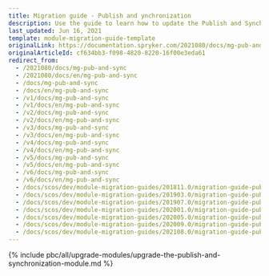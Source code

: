 ```yaml
---
title: Migration guide - Publish and ynchronization
description: Use the guide to learn how to update the Publish and Synchronization module to a newer version.
last_updated: Jun 16, 2021
template: module-migration-guide-template
originalLink: https://documentation.spryker.com/2021080/docs/mg-pub-and-sync
originalArticleId: cf634bb3-f098-4820-8220-16f00e3eda61
redirect_from:
  - /2021080/docs/mg-pub-and-sync
  - /2021080/docs/en/mg-pub-and-sync
  - /docs/mg-pub-and-sync
  - /docs/en/mg-pub-and-sync
  - /v1/docs/mg-pub-and-sync
  - /v1/docs/en/mg-pub-and-sync
  - /v2/docs/mg-pub-and-sync
  - /v2/docs/en/mg-pub-and-sync
  - /v3/docs/mg-pub-and-sync
  - /v3/docs/en/mg-pub-and-sync
  - /v4/docs/mg-pub-and-sync
  - /v4/docs/en/mg-pub-and-sync
  - /v5/docs/mg-pub-and-sync
  - /v5/docs/en/mg-pub-and-sync
  - /v6/docs/mg-pub-and-sync
  - /v6/docs/en/mg-pub-and-sync
  - /docs/scos/dev/module-migration-guides/201811.0/migration-guide-publish-and-synchronization.html
  - /docs/scos/dev/module-migration-guides/201903.0/migration-guide-publish-and-synchronization.html
  - /docs/scos/dev/module-migration-guides/201907.0/migration-guide-publish-and-synchronization.html
  - /docs/scos/dev/module-migration-guides/202001.0/migration-guide-publish-and-synchronization.html
  - /docs/scos/dev/module-migration-guides/202005.0/migration-guide-publish-and-synchronization.html
  - /docs/scos/dev/module-migration-guides/202009.0/migration-guide-publish-and-synchronization.html
  - /docs/scos/dev/module-migration-guides/202108.0/migration-guide-publish-and-synchronization.html
---
```


{% include pbc/all/upgrade-modules/upgrade-the-publish-and-synchronization-module.md %} <!-- To edit, see /_includes/pbc/all/upgrade-modules/upgrade-the-publish-and-synchronization-module.md -->
